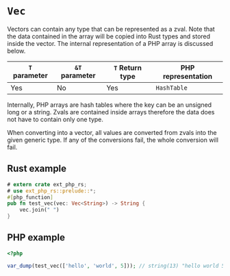 # `Vec`

Vectors can contain any type that can be represented as a zval. Note that the
data contained in the array will be copied into Rust types and stored inside the
vector. The internal representation of a PHP array is discussed below.

| `T` parameter | `&T` parameter | `T` Return type | PHP representation |
| ------------- | -------------- | --------------- | ------------------ |
| Yes           | No             | Yes             | `HashTable`        |

Internally, PHP arrays are hash tables where the key can be an unsigned long or
a string. Zvals are contained inside arrays therefore the data does not have to
contain only one type.

When converting into a vector, all values are converted from zvals into the
given generic type. If any of the conversions fail, the whole conversion will
fail.

## Rust example

```rust
# extern crate ext_php_rs;
# use ext_php_rs::prelude::*;
#[php_function]
pub fn test_vec(vec: Vec<String>) -> String {
    vec.join(" ")
}
```

## PHP example

```php
<?php

var_dump(test_vec(['hello', 'world', 5])); // string(13) "hello world 5"
```
